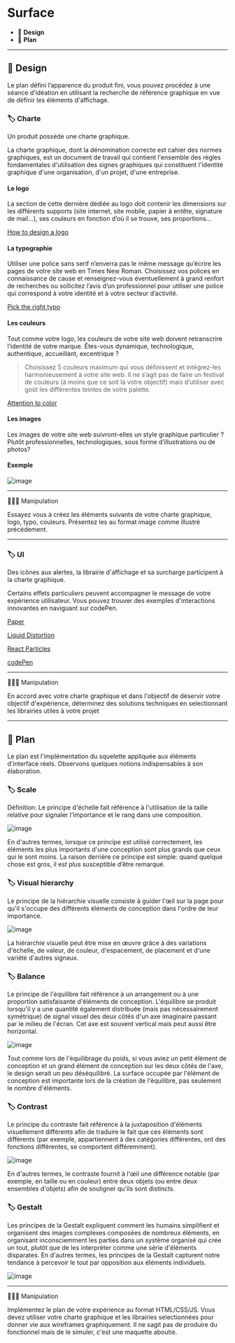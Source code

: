 # Surface

* 🔖 **Design**
* 🔖 **Plan**

___

## 📑 Design

Le plan défini l’apparence du produit fini, vous pouvez procédez à une séance d’idéation en utilisant la recherche de référence graphique en vue de définir les éléments d'affichage.

### 🏷️ **Charte**

Un produit possède une charte graphique.

La charte graphique, dont la dénomination correcte est cahier des normes graphiques, est un document de travail qui contient l'ensemble des règles fondamentales d'utilisation des signes graphiques qui constituent l'identité graphique d'une organisation, d'un projet, d'une entreprise.

#### **Le logo**

La section de cette dernière dédiée au logo doit contenir les dimensions sur les différents supports (site internet, site mobile, papier à entête, signature de mail…), ses couleurs en fonction d’où il se trouve, ses proportions…

[How to design a logo](https://en.99designs.fr/blog/logo-branding/how-to-design-logo/)

#### **La typographie**

Utiliser une police sans serif n’enverra pas le même message qu’écrire les pages de votre site web en Times New Roman. Choisissez vos polices en connaissance de cause et renseignez-vous éventuellement à grand renfort de recherches ou sollicitez l’avis d’un professionnel pour utiliser une police qui correspond à votre identité et à votre secteur d’activité.

[Pick the right typo](https://en.99designs.fr/blog/logo-branding/how-to-design-logo/#picktheright)

#### **Les couleurs**

Tout comme votre logo, les couleurs de votre site web doivent retranscrire l’identité de votre marque. Êtes-vous dynamique, technologique, authentique, accueillant, excentrique ?

> Choisissez 5 couleurs maximum qui vous définissent et intégrez-les harmonieusement à votre site web. Il ne s’agit pas de faire un festival de couleurs (à moins que ce soit là votre objectif) mais d’utiliser avec goût les différentes teintes de votre palette.

[Attention to color](https://en.99designs.fr/blog/logo-branding/how-to-design-logo/#payattentionto)

#### **Les images**

Les images de votre site web suivront-elles un style graphique particulier ? Plutôt professionnelles, technologiques, sous forme d’illustrations ou de photos?

#### **Exemple**

![image](https://raw.githubusercontent.com/seeren-training/UI-UX/master/wiki/resources/charte.jpg)

___

👨🏻‍💻 Manipulation

Essayez vous à créez les éléments suivants de votre charte graphique, logo, typo, couleurs. Présentez les au format image comme illustré précédement.

___

### 🏷️ **UI**

Des icônes aux alertes, la librairie d'affichage et sa surcharge participent à la charte graphique.

Certains effets particuliers peuvent accompagner le message de votre expérience utilisateur. 
Vous pouvez trouver des exemples d'interactions innovantes en naviguant sur codePen.

[Paper](http://paperjs.org/examples/chain/)

[Liquid Distortion](https://tympanus.net/Development/LiquidDistortion/)

[React Particles](https://rpj.bembi.org/#mask)

[codePen](https://codepen.io/)

___

👨🏻‍💻 Manipulation

En accord avec votre charte graphique et dans l'objectif de déservir votre objectif d'expérience, déterminez des solutions techniques en selectionnant les librairies utiles à votre projet

___

## 📑 Plan

Le plan est l'implémentation du squelette appliquée aux éléments d'interface réels. Observons quelques notions indispensables à son élaboration.

### 🏷️ **Scale**

Définition: Le principe d'échelle fait référence à l'utilisation de la taille relative pour signaler l'importance et le rang dans une composition.

![image](https://raw.githubusercontent.com/seeren-training/UI-UX/master/wiki/resources/scale.jpg)

En d'autres termes, lorsque ce principe est utilisé correctement, les éléments les plus importants d'une conception sont plus grands que ceux qui le sont moins. La raison derrière ce principe est simple: quand quelque chose est gros, il est plus susceptible d’être remarqué.

### 🏷️ **Visual hierarchy**

Le principe de la hiérarchie visuelle consiste à guider l'œil sur la page pour qu'il s'occupe des différents éléments de conception dans l'ordre de leur importance.

![image](https://raw.githubusercontent.com/seeren-training/UI-UX/master/wiki/resources/visual.png)

La hiérarchie visuelle peut être mise en œuvre grâce à des variations d'échelle, de valeur, de couleur, d'espacement, de placement et d'une variété d'autres signaux.

### 🏷️ **Balance**

Le principe de l'équilibre fait référence à un arrangement ou à une proportion satisfaisante d'éléments de conception. L'équilibre se produit lorsqu'il y a une quantité également distribuée (mais pas nécessairement symétrique) de signal visuel des deux côtés d'un axe imaginaire passant par le milieu de l'écran. Cet axe est souvent vertical mais peut aussi être horizontal.

![image](https://raw.githubusercontent.com/seeren-training/UI-UX/master/wiki/resources/balance.png)

Tout comme lors de l'équilibrage du poids, si vous aviez un petit élément de conception et un grand élément de conception sur les deux côtés de l'axe, le design serait un peu déséquilibré. La surface occupée par l'élément de conception est importante lors de la création de l'équilibre, pas seulement le nombre d'éléments.

### 🏷️ **Contrast**

Le principe du contraste fait référence à la juxtaposition d'éléments visuellement différents afin de traduire le fait que ces éléments sont différents (par exemple, appartiennent à des catégories différentes, ont des fonctions différentes, se comportent différemment).

![image](https://raw.githubusercontent.com/seeren-training/UI-UX/master/wiki/resources/contrast.png)

En d'autres termes, le contraste fournit à l'œil une différence notable (par exemple, en taille ou en couleur) entre deux objets (ou entre deux ensembles d'objets) afin de souligner qu'ils sont distincts.

### 🏷️ **Gestalt**

Les principes de la Gestalt expliquent comment les humains simplifient et organisent des images complexes composées de nombreux éléments, en organisant inconsciemment les parties dans un système organisé qui crée un tout, plutôt que de les interpréter comme une série d'éléments disparates. En d'autres termes, les principes de la Gestalt capturent notre tendance à percevoir le tout par opposition aux éléments individuels.

![image](https://raw.githubusercontent.com/seeren-training/UI-UX/master/wiki/resources/getsalt.png)

___

👨🏻‍💻 Manipulation

Implémentez le plan de votre expérience au format HTML/CSS/JS. Vous devez utiliser votre charte graphique et les librairies selectionnées pour donner vie aux wireframes graphiquement. Il ne sagit pas de produire du fonctionnel mais de le simuler, c'est une maquette aboutie.

